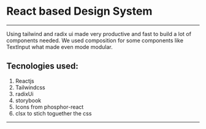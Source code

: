 # **React based Design System**

---

Using tailwind and radix ui made very productive and fast to build a lot of components needed.
We used composition for some components like TextInput what made even mode modular.

## Tecnologies used:

1. Reactjs
2. Tailwindcss
3. radixUi
4. storybook
5. Icons from phosphor-react
6. clsx to stich toguether the css

---
